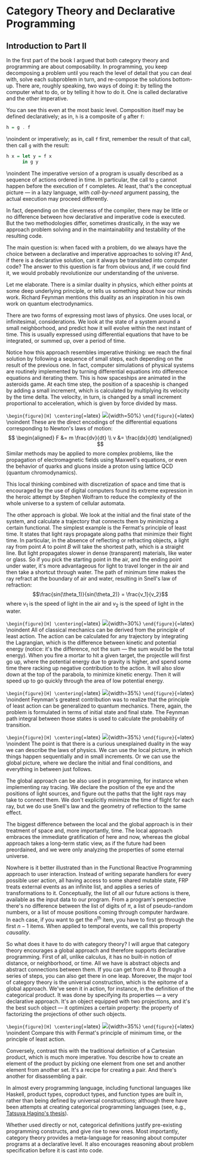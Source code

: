 # Category Theory and Declarative Programming

## Introduction to Part II

In the first part of the book I argued that both category theory and programming are about composability. In programming, you keep decomposing a problem until you reach the level of detail that you can deal with, solve each subproblem in turn, and re-compose the solutions bottom-up. There are, roughly speaking, two ways of doing it: by telling the computer what to do, or by telling it how to do it. One is called declarative and the other imperative.

You can see this even at the most basic level. Composition itself may be defined declaratively; as in, `h` is a composite of `g` after `f`:

```haskell
h = g . f
```

\noindent
or imperatively; as in, call `f` first, remember the result of that call, then call `g` with the result:

```haskell
h x = let y = f x
      in g y
```

\noindent
The imperative version of a program is usually described as a sequence of actions ordered in time. In particular, the call to `g` cannot happen before the execution of `f` completes. At least, that's the conceptual picture — in a lazy language, with *call-by-need* argument passing, the actual execution may proceed differently.

In fact, depending on the cleverness of the compiler, there may be little or no difference between how declarative and imperative code is executed. But the two methodologies differ, sometimes drastically, in the way we approach problem solving and in the maintainability and testability of the resulting code.

The main question is: when faced with a problem, do we always have the choice between a declarative and imperative approaches to solving it? And, if there is a declarative solution, can it always be translated into computer code? The answer to this question is far from obvious and, if we could find it, we would probably revolutionize our understanding of the universe.

Let me elaborate. There is a similar duality in physics, which either points at some deep underlying principle, or tells us something about how our minds work. Richard Feynman mentions this duality as an inspiration in his own work on quantum electrodynamics.

There are two forms of expressing most laws of physics. One uses local, or infinitesimal, considerations. We look at the state of a system around a small neighborhood, and predict how it will evolve within the next instant of time. This is usually expressed using differential equations that have to be integrated, or summed up, over a period of time.

Notice how this approach resembles imperative thinking: we reach the final solution by following a sequence of small steps, each depending on the result of the previous one. In fact, computer simulations of physical systems are routinely implemented by turning differential equations into difference equations and iterating them. This is how spaceships are animated in the asteroids game. At each time step, the position of a spaceship is changed by adding a small increment, which is calculated by multiplying its velocity by the time delta. The velocity, in turn, is changed by a small increment proportional to acceleration, which is given by force divided by mass.

`\begin{figure}[H] \centering`{=latex}
![](images/asteroids.png){width=50%}
`\end{figure}`{=latex}
\noindent
These are the direct encodings of the differential equations corresponding to Newton's laws of motion:
$$
\begin{aligned}
F &= m \frac{dv}{dt} \\
v &= \frac{dx}{dt}
\end{aligned}
$$
Similar methods may be applied to more complex problems, like the propagation of electromagnetic fields using Maxwell's equations, or even the behavior of quarks and gluons inside a proton using lattice QCD (quantum chromodynamics).

This local thinking combined with discretization of space and time that is encouraged by the use of digital computers found its extreme expression in the heroic attempt by Stephen Wolfram to reduce the complexity of the whole universe to a system of cellular automata.

The other approach is global. We look at the initial and the final state of the system, and calculate a trajectory that connects them by minimizing a certain functional. The simplest example is the Fermat's principle of least time. It states that light rays propagate along paths that minimize their flight time. In particular, in the absence of reflecting or refracting objects, a light ray from point $A$ to point $B$ will take the shortest path, which is a straight line. But light propagates slower in dense (transparent) materials, like water or glass. So if you pick the starting point in the air, and the ending point under water, it's more advantageous for light to travel longer in the air and then take a shortcut through water. The path of minimum time makes the ray refract at the boundary of air and water, resulting in Snell's law of refraction:
$$\frac{sin(\theta_1)}{sin(\theta_2)} = \frac{v_1}{v_2}$$
where $v_1$ is the speed of light in the air and $v_2$ is the speed of light in the water.

`\begin{figure}[H] \centering`{=latex}
![](images/snell.jpg){width=30%}
`\end{figure}`{=latex}
\noindent
All of classical mechanics can be derived from the principle of least action. The action can be calculated for any trajectory by integrating the Lagrangian, which is the difference between kinetic and potential energy (notice: it's the difference, not the sum — the sum would be the total energy). When you fire a mortar to hit a given target, the projectile will first go up, where the potential energy due to gravity is higher, and spend some time there racking up negative contribution to the action. It will also slow down at the top of the parabola, to minimize kinetic energy. Then it will speed up to go quickly through the area of low potential energy.

`\begin{figure}[H] \centering`{=latex}
![](images/mortar.jpg){width=35%}
`\end{figure}`{=latex}
\noindent
Feynman's greatest contribution was to realize that the principle of least action can be generalized to quantum mechanics. There, again, the problem is formulated in terms of initial state and final state. The Feynman path integral between those states is used to calculate the probability of transition.

`\begin{figure}[H] \centering`{=latex}
![](images/feynman.jpg){width=35%}
`\end{figure}`{=latex}
\noindent
The point is that there is a curious unexplained duality in the way we can describe the laws of physics. We can use the local picture, in which things happen sequentially and in small increments. Or we can use the global picture, where we declare the initial and final conditions, and everything in between just follows.

The global approach can be also used in programming, for instance when implementing ray tracing. We declare the position of the eye and the positions of light sources, and figure out the paths that the light rays may take to connect them. We don't explicitly minimize the time of flight for each ray, but we do use Snell's law and the geometry of reflection to the same effect.

The biggest difference between the local and the global approach is in their treatment of space and, more importantly, time. The local approach embraces the immediate gratification of here and now, whereas the global approach takes a long-term static view, as if the future had been preordained, and we were only analyzing the properties of some eternal universe.

Nowhere is it better illustrated than in the Functional Reactive Programming approach to user interaction. Instead of writing separate handlers for every possible user action, all having access to some shared mutable state, FRP treats external events as an infinite list, and applies a series of transformations to it. Conceptually, the list of all our future actions is there, available as the input data to our program. From a program's perspective there's no difference between the list of digits of $\pi$, a list of pseudo-random numbers, or a list of mouse positions coming through computer hardware. In each case, if you want to get the $n^\text{th}$ item, you have to first go through the first $n-1$ items. When applied to temporal events, we call this property *causality*.

So what does it have to do with category theory? I will argue that category theory encourages a global approach and therefore supports declarative programming. First of all, unlike calculus, it has no built-in notion of distance, or neighborhood, or time. All we have is abstract objects and abstract connections between them. If you can get from $A$ to $B$ through a series of steps, you can also get there in one leap. Moreover, the major tool of category theory is the universal construction, which is the epitome of a global approach. We've seen it in action, for instance, in the definition of the categorical product. It was done by specifying its properties — a very declarative approach. It's an object equipped with two projections, and it's the best such object — it optimizes a certain property: the property of factorizing the projections of other such objects.

`\begin{figure}[H] \centering`{=latex}
![](images/productranking.jpg){width=35%}
`\end{figure}`{=latex}
\noindent
Compare this with Fermat's principle of minimum time, or the principle of least action.

Conversely, contrast this with the traditional definition of a Cartesian product, which is much more imperative. You describe how to create an element of the product by picking one element from one set and another element from another set. It's a recipe for creating a pair. And there's another for disassembling a pair.

In almost every programming language, including functional languages like Haskell, product types, coproduct types, and function types are built in, rather than being defined by universal constructions; although there have been attempts at creating categorical programming languages (see, e.g., [Tatsuya Hagino's thesis](http://web.sfc.keio.ac.jp/~hagino/thesis.pdf)).

Whether used directly or not, categorical definitions justify pre-existing programming constructs, and give rise to new ones. Most importantly, category theory provides a meta-language for reasoning about computer programs at a declarative level. It also encourages reasoning about problem specification before it is cast into code.
